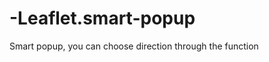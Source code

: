 -Leaflet.smart-popup
====================

Smart popup, you can choose direction through the function
